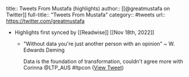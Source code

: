 title:: Tweets From Mustafa (highlights)
author:: [[@greatmustafa on Twitter]]
full-title:: "Tweets From Mustafa"
category:: #tweets
url:: https://twitter.com/greatmustafa

- Highlights first synced by [[Readwise]] [[Nov 18th, 2022]]
	- "Without data you're just another person with an opinion" ~ W. Edwards Deming 
	  
	  Data is the foundation of transformation, couldn't agree more with Corinna @LTP_AUS
	  #ltpcon ([View Tweet](https://twitter.com/greatmustafa/status/1397377524670164992))